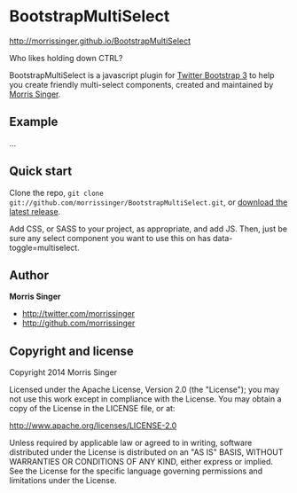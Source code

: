 BootstrapMultiSelect
====================
http://morrissinger.github.io/BootstrapMultiSelect

Who likes holding down CTRL?

BootstrapMultiSelect is a javascript plugin for [Twitter Bootstrap 3](http://getbootstrap.com/) to help you create friendly multi-select components, created and maintained by [Morris Singer](http://morrissinger.com).

Example
-------
...

Quick start
-----------

Clone the repo, `git clone git://github.com/morrissinger/BootstrapMultiSelect.git`, or [download the latest release](https://github.com/morrissinger/BootstrapMutliSelect/zipball/master).

Add CSS, or SASS to your project, as appropriate, and add JS. Then, just be sure any select component you want to use this on has data-toggle=multiselect.

Author
-------

**Morris Singer**

+ http://twitter.com/morrissinger
+ http://github.com/morrissinger


Copyright and license
---------------------

Copyright 2014 Morris Singer

Licensed under the Apache License, Version 2.0 (the "License");
you may not use this work except in compliance with the License.
You may obtain a copy of the License in the LICENSE file, or at:

   http://www.apache.org/licenses/LICENSE-2.0

Unless required by applicable law or agreed to in writing, software
distributed under the License is distributed on an "AS IS" BASIS,
WITHOUT WARRANTIES OR CONDITIONS OF ANY KIND, either express or implied.
See the License for the specific language governing permissions and
limitations under the License.
